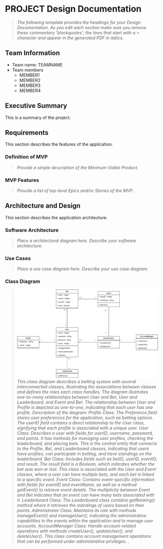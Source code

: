 
# PROJECT Design Documentation

> _The following template provides the headings for your Design
> Documentation.  As you edit each section make sure you remove these
> commentary 'blockquotes'; the lines that start with a > character
> and appear in the generated PDF in italics._

## Team Information
* Team name: TEAMNAME
* Team members
  * MEMBER1
  * MEMBER2
  * MEMBER3
  * MEMBER4

## Executive Summary

This is a summary of the project.


## Requirements

This section describes the features of the application.

### Definition of MVP
> _Provide a simple description of the Minimum Viable Product._

### MVP Features
>  _Provide a list of top-level Epics and/or Stories of the MVP._


## Architecture and Design

This section describes the application architecture.

### Software Architecture
> _Place a architectural diagram here._
> _Describe your software architecture._


### Use Cases
> _Place a use case diagram here._
> _Describe your use case diagram._


### Class Diagram
> _![class-diagram.png](..%2Fassets%2Fclass-diagram.png)_
> _This class diagram describes a betting system with several interconnected classes, illustrating the associations between classes and defines the roles each class handles. The diagram illustrates one-to-many relationships between User and Bet, User and Leaderboard, and Event and Bet. The relationship between User and Profile is depicted as one-to-one, indicating that each user has one profile.
Description of the diagram:
Profile Class: The Preference field stores user preferences for the application, such as betting options. The userID field contains a direct relationship to the User class, signifying that each profile is associated with a unique user.
User Class: Describes a user with fields for userID, username, password, and points. It has methods for managing user profiles, checking the leaderboard, and placing bets. This is the central entity that connects to the Profile, Bet, and Leaderboard classes, indicating that users have profiles, can participate in betting, and have standings on the leaderboard.
Bet Class: Includes fields such as betID, userID, eventID, and result. The result field is a Boolean, which indicates whether the bet was won or lost. This class is associated with the User and Event classes, where a user can have multiple bets, and each bet is linked to a specific event.
Event Class: Contains event-specific information with fields for eventID and eventName, as well as a method getEvent() to retrieve event details. The multiplicity between Event and Bet indicates that an event can have many bets associated with it.
Leaderboard Class: The Leaderboard class contains getRanking() method where it retrieves the standings of users based on their points.
Administrator Class: Maintains its role with methods manageEvent() and manageUser(), indicating the administrative capabilities to the events within the application and to manage user accounts.
AccountManager Class: Handle account-related operations with methods createUser(), updateUser(), and deleteUser(). This class contains account management operations that can be performed under administrative privileges.
._

